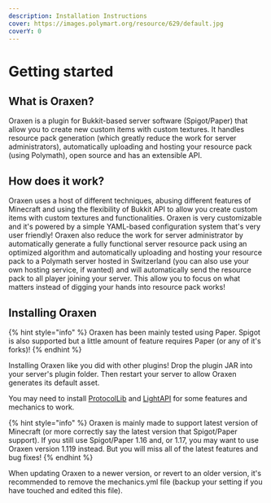 ```yaml
---
description: Installation Instructions
cover: https://images.polymart.org/resource/629/default.jpg
coverY: 0
---
```


# Getting started

## What is Oraxen?
Oraxen is a plugin for Bukkit-based server software (Spigot/Paper) that allow you to create new custom items with custom textures. It handles resource pack generation (which greatly reduce the work for server administrators), automatically uploading and hosting your resource pack (using Polymath), open source and has an extensible API.

## How does it work?
Oraxen uses a host of different techniques, abusing different features of Minecraft and using the flexibility of Bukkit API to allow you create custom items with custom textures and functionalities. Oraxen is very customizable and it's powered by a simple YAML-based configuration system that's very user friendly! Oraxen also reduce the work for server administrator by automatically generate a fully functional server resource pack using an optimized algorithm and automatically uploading and hosting your resource pack to a Polymath server hosted in Switzerland (you can also use your own hosting service, if wanted) and will automatically send the resource pack to all player joining your server. This allow you to focus on what matters instead of digging your hands into resource pack works!

## Installing Oraxen
{% hint style="info" %}
Oraxen has been mainly tested using Paper. Spigot is also supported but a little amount of feature requires Paper (or any of it's forks)!
{% endhint %}

Installing Oraxen like you did with other plugins! Drop the plugin JAR into your server's plugin folder. Then restart your server to allow Oraxen generates its default asset.

You may need to install [ProtocolLib](https://www.spigotmc.org/resources/protocollib.1997/) and [LightAPI](https://www.spigotmc.org/resources/lightapi.4510/) for some features and mechanics to work.

{% hint style="info" %}
Oraxen is mainly made to support latest version of Minecraft (or more correctly say the latest version that Spigot/Paper support). If you still use Spigot/Paper 1.16 and, or 1.17, you may want to use Oraxen version 1.119 instead. But you will miss all of the latest features and bug fixes!
{% endhint %}

When updating Oraxen to a newer version, or revert to an older version, it's recommended to remove the mechanics.yml file (backup your setting if you have touched and edited this file).
